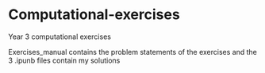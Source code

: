 # Computational-exercises
Year 3 computational exercises

Exercises_manual contains the problem statements of the exercises and the 3 .ipunb files contain my solutions

